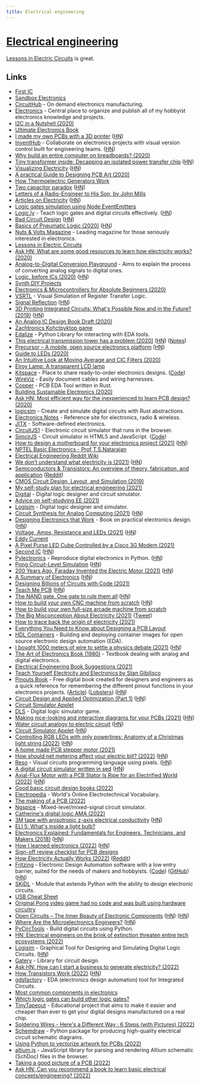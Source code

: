 ```yaml
---
title: Electrical engineering
---
```


# [Electrical engineering](https://en.wikipedia.org/wiki/Electrical_engineering)

[Lessons in Electric Circuits](https://www.allaboutcircuits.com/textbook/) is great.

## Links

- [First IC](http://sam.zeloof.xyz/first-ic/)
- [Sandbox Electronics](https://sandboxelectronics.com/)
- [CircuitHub](https://circuithub.com/) - On demand electronics manufacturing.
- [Electronics](https://github.com/pepaslabs/Electronics) - Central place to organize and publish all of my hobbyist electronics knowledge and projects.
- [I2C in a Nutshell (2020)](https://interrupt.memfault.com/blog/i2c-in-a-nutshell)
- [Ultimate Electronics Book](https://ultimateelectronicsbook.com/)
- [I made my own PCBs with a 3D printer](https://www.stavros.io/posts/make-pcbs-at-home/) ([HN](https://news.ycombinator.com/item?id=22327467))
- [InventHub](https://inventhub.io/) - Collaborate on electronics projects with visual version control built for engineering teams. ([HN](https://news.ycombinator.com/item?id=26507436))
- [Why build an entire computer on breadboards? (2020)](https://www.youtube.com/watch?v=fCbAafKLqC8)
- [Tiny transformer inside: Decapping an isolated power transfer chip](http://www.righto.com/2020/05/tiny-transformer-inside-decapping.html) ([HN](https://news.ycombinator.com/item?id=23129089))
- [Visualizing Electricity](https://demystifyingscience.com/blog/how-to-visualize-electricity) ([HN](https://news.ycombinator.com/item?id=23144308))
- [A practical Guide to Designing PCB Art (2020)](https://blog.wokwi.com/a-practical-guide-to-designing-pcb-art/)
- [How Thermoelectric Generators Work](https://thermoelectricsolutions.com/how-thermoelectric-generators-work/)
- [Two capacitor paradox](https://en.wikipedia.org/wiki/Two_capacitor_paradox) ([HN](https://news.ycombinator.com/item?id=23301402))
- [Letters of a Radio-Engineer to His Son, by John Mills](https://www.gutenberg.org/files/30688/30688-h/30688-h.htm)
- [Articles on Electricity](http://amasci.com/ele-edu.html) ([HN](https://news.ycombinator.com/item?id=23442181))
- [Logic gates simulation using Node EventEmitters](https://github.com/ahuth/emitter-gates)
- [Logic.ly](https://logic.ly/demo) - Teach logic gates and digital circuits effectively. ([HN](https://news.ycombinator.com/item?id=23463779))
- [Bad Circuit Design](http://cmosedu.com/cmos1/bad_design/bad_design.htm) ([HN](https://news.ycombinator.com/item?id=23476475))
- [Basics of Pneumatic Logic (2020)](https://www.hydraulicspneumatics.com/technologies/pneumatic-valves/article/21122363/basics-of-pneumatic-logic) ([HN](https://news.ycombinator.com/item?id=23534422))
- [Nuts & Volts Magazine](https://www.nutsvolts.com/) - Leading magazine for those seriously interested in electronics.
- [Lessons in Electric Circuits](https://www.allaboutcircuits.com/textbook/)
- [Ask HN: What are some good resources to learn how electricity works? (2020)](https://news.ycombinator.com/item?id=23562181)
- [Analog-to-Digital Conversion Playground](https://github.com/kronawetter/analog-to-digital-conversion) - Aims to explain the process of converting analog signals to digital ones.
- [Logic, before ICs (2020)](https://northcoastsynthesis.com/news/logic-before-ics/) ([HN](https://news.ycombinator.com/item?id=23591521))
- [Synth DIY Projects](https://northcoastsynthesis.com/synth-diy-projects/)
- [Electronics & Microcontrollers for Absolute Beginners (2020)](https://hackaday.io/page/7185-electronics-microcontrollers-for-absolute-beginners-part-1)
- [VSRTL](https://github.com/mortbopet/VSRTL) - Visual Simulation of Register Transfer Logic.
- [Signal Reflection](https://www.solipsys.co.uk/new/SignalReflection.html?th08hn) ([HN](https://news.ycombinator.com/item?id=24093132))
- [3D Printing Integrated Circuits: What's Possible Now and in the Future? (2019)](https://www.nano-di.com/blog/2019-3d-printing-integrated-circuits-whats-possible-now-and-in-the-future) ([HN](https://news.ycombinator.com/item?id=24119102))
- [An Analog IC Design Book Draft (2020)](https://hackaday.com/2020/08/31/an-analog-ic-design-book-draft/)
- [Zachtronics Kohctpyktop game](http://www.zachtronics.com/kohctpyktop-engineer-of-the-people/)
- [Edalize](https://github.com/olofk/edalize) - Python Library for interacting with EDA tools.
- [This electrical transmission tower has a problem (2020)](https://twitter.com/tubetimeus/status/1306359385656946688) ([HN](https://news.ycombinator.com/item?id=24499924)) ([Notes](https://twitter.com/MarcJBrooker/status/1306594464337551360))
- [Precursor – A mobile, open source electronics platform](https://www.bunniestudios.com/blog/?p=5921) ([HN](https://news.ycombinator.com/item?id=24527846))
- [Guide to LEDs (2020)](https://www.youtube.com/watch?v=Y06VHj1GvLI)
- [An Intuitive Look at Moving Average and CIC Filters (2020)](https://tomverbeure.github.io/2020/09/30/Moving-Average-and-CIC-Filters.html)
- [Elroy Lamp: A transparent LCD lamp](https://www.kylescholz.com/wp/the-elroy-lamp/)
- [Kitspace](https://kitspace.org/) - Place to share ready-to-order electronics designs. ([Code](https://github.com/kitspace/kitspace))
- [WireViz](https://github.com/formatc1702/WireViz) - Easily document cables and wiring harnesses.
- [Copper](https://github.com/Yatekii/copper) - PCB EDA Tool written in Rust.
- [Building Sustainable Electronics (2020)](https://gopher.mills.io/republic.circumlunar.space/0/~xkp/phlog/2020-11-08-building-sustainable-electronics.txt)
- [Ask HN: Most efficient way for the inexperienced to learn PCB design? (2020)](https://news.ycombinator.com/item?id=25164660)
- [logicsim](https://github.com/raycar5/logicsim) - Create and simulate digital circuits with Rust abstractions.
- [Electronics Notes](https://www.electronics-notes.com/) - Reference site for electronics, radio & wireless.
- [JITX](https://www.jitx.com/) - Software-defined electronics.
- [CircuitJS1](https://github.com/sharpie7/circuitjs1) - Electronic circuit simulator that runs in the browser.
- [SimcirJS](https://kazuhikoarase.github.io/simcirjs/) - Circuit simulator in HTML5 and JavaScript. ([Code](https://github.com/kazuhikoarase/simcirjs))
- [How to design a motherboard for your electronics project (2021)](https://www.staycaffeinated.com/2021/02/21/how-to-design-a-motherboard-for-your-project-part-1) ([HN](https://news.ycombinator.com/item?id=26215270))
- [NPTEL Basic Electronics - Prof T.S.Natarajan](https://www.youtube.com/playlist?list=PL6A5175DB9EF79D22)
- [Electrical Engineering Reddit Wiki](https://www.reddit.com/r/ElectricalEngineering/wiki/index)
- [We don’t understand what electricity is (2021)](https://www.ribbonfarm.com/2021/02/25/heres-why-we-dont-understand-what-electricity-is/) ([HN](https://news.ycombinator.com/item?id=26270920))
- [Semiconductors & Transistors: An overview of theory, fabrication, and application](https://drive.google.com/file/d/1vWgzfLNq1F40R1bw7vu_MBaA0dddK1yh/view) ([Reddit](https://www.reddit.com/r/ECE/comments/lwbpjd/here_is_a_free_resource_i_wrote_for_undergrads/))
- [CMOS Circuit Design, Layout, and Simulation (2019)](http://cmosedu.com/cmos1/book.htm)
- [My self-study plan for electrical engineering (2021)](https://i-kh.net/2021/03/20/electrical-engineering-study-plan/)
- [Digital](https://github.com/hneemann/Digital) - Digital logic designer and circuit simulator.
- [Advice on self-studying EE (2021)](https://www.reddit.com/r/ElectricalEngineering/comments/n1rxsh/advice_on_selfstudying_ee/)
- [Logisim](https://github.com/reds-heig/logisim-evolution) - Digital logic designer and simulator.
- [Circuit Synthesis for Analog Computing (2021)](https://blog.sigplan.org/2021/05/18/circuit-synthesis-for-analog-computing/) ([HN](https://news.ycombinator.com/item?id=27194378))
- [Designing Electronics that Work](http://designingelectronics.com/) - Book on practical electronics design. ([HN](https://news.ycombinator.com/item?id=27439266))
- [Voltage, Amps, Resistance and LEDs (2021)](https://blog.demofox.org/2021/06/15/voltage-amps-resistance-and-leds-ohms-law/) ([HN](https://news.ycombinator.com/item?id=27525615))
- [Eddy Current](https://en.wikipedia.org/wiki/Eddy_current)
- [A Pixel Purse LED Cube Controlled by a Cisco 3G Modem (2021)](https://tomverbeure.github.io/2021/05/16/Pixel-Purse-LED-Cube.html)
- [Second IC](http://sam.zeloof.xyz/second-ic/) ([HN](https://news.ycombinator.com/item?id=28176255))
- [Pylectronics](https://github.com/fgarci03/pylectronics) - Reproduce digital electronics in Python. ([HN](https://news.ycombinator.com/item?id=28352358))
- [Pong Circuit-Level Simulation](https://www.falstad.com/pong/vonly.html) ([HN](https://news.ycombinator.com/item?id=28388983))
- [200 Years Ago, Faraday Invented the Electric Motor (2021)](https://spectrum.ieee.org/200-years-ago-faraday-invented-the-electric-motor) ([HN](https://news.ycombinator.com/item?id=28420468))
- [A Summary of Electronics](https://electroagenda.com/en/a-summary-of-electronics/) ([HN](https://news.ycombinator.com/item?id=28478641))
- [Designing Billions of Circuits with Code (2021)](https://www.youtube.com/watch?v=ihz2WY-E2C8)
- [Teach Me PCB](https://teachmepcb.com/) ([HN](https://news.ycombinator.com/item?id=28742902))
- [The NAND gate. One gate to rule them all](https://sebastiancarlos.medium.com/the-nand-gate-one-gate-to-rule-them-all-ee1a5dbc83dd) ([HN](https://news.ycombinator.com/item?id=28756727))
- [How to build your own CNC machine from scratch](https://github.com/maxvfischer/DIY-CNC-machine) ([HN](https://news.ycombinator.com/item?id=29096954))
- [How to build your own full-size arcade machine from scratch](https://github.com/maxvfischer/DIY-arcade)
- [The Big Misconception About Electricity (2021)](https://www.youtube.com/watch?v=bHIhgxav9LY) ([Tweet](https://twitter.com/BartoszMilewski/status/1461845001407660035))
- [How to trace back the origin of electricity (2021)](https://api.electricitymap.org/blog/flow-tracing/)
- [Everything You Need to Know about Designing a PCB Layout](https://www.ourpcb.com/pcb-layout-the-ultimate-guide-best-for-beginners.html)
- [HDL Containers](https://github.com/hdl/containers) - Building and deploying container images for open source electronic design automation (EDA).
- [I bought 1000 meters of wire to settle a physics debate (2021)](https://www.youtube.com/watch?v=2Vrhk5OjBP8) ([HN](https://news.ycombinator.com/item?id=29598860))
- [The Art of Electronics Book (1980)](https://artofelectronics.net/) - Textbook dealing with analog and digital electronics.
- [Electrical Engineering Book Suggestions (2021)](https://www.reddit.com/r/ElectricalEngineering/comments/rknz49/looking_for_some_advice_book_suggestions/)
- [Teach Yourself Electricity and Electronics by Stan Gibilisco](https://www.goodreads.com/book/show/687620.Teach_Yourself_Electricity_and_Electronics)
- [Pinouts Book](https://pinouts.org/) - Free digital book created for designers and engineers as a quick reference for remembering the different pinout functions in your electronics projects. ([Article](https://n-o-d-e.net/pinouts.html)) ([Lobsters](https://lobste.rs/s/db5t25/pinouts_book)) ([HN](https://news.ycombinator.com/item?id=29681373))
- [Circuit Design and Applied Optimization (Part 1)](https://stefanabikaram.com/writing/circuit-design-and-applied-optimization/) ([HN](https://news.ycombinator.com/item?id=29750076))
- [Circuit Simulator Applet](https://www.falstad.com/circuit/)
- [DLS](https://makingartstudios.itch.io/dls) - Digital logic simulator game.
- [Making nice-looking and interactive diagrams for your PCBs (2021)](https://blog.honzamrazek.cz/2021/06/making-nice-looking-and-interactive-diagrams-for-your-pcbs/) ([HN](https://news.ycombinator.com/item?id=29871371))
- [Water circuit analogy to electric circuit](http://hyperphysics.phy-astr.gsu.edu/hbase/electric/watcir.html) ([HN](https://news.ycombinator.com/item?id=30059578))
- [Circuit Simulator Applet](https://falstad.com/circuit/) ([HN](https://news.ycombinator.com/item?id=30062433))
- [Controlling RGB LEDs with only powerlines: Anatomy of a Christmas light string (2022)](https://cpldcpu.wordpress.com/2022/01/23/controlling-rgb-leds-with-only-the-powerlines-anatomy-of-a-christmas-light-string/) ([HN](https://news.ycombinator.com/item?id=30128379))
- [A home made PCB stepper motor (2021)](https://kevinlynagh.com/pcb-stepper/)
- [How should net metering affect your electric bill? (2022)](https://climateer.substack.com/p/price-lies) ([HN](https://news.ycombinator.com/item?id=30193521))
- [Reso](https://github.com/lynnpepin/reso) - Visual circuits programming language using pixels. ([HN](https://news.ycombinator.com/item?id=30193997))
- [A digital circuit simulator written in sed](https://fideo.info/wiki.lua/blog/sed-circuit-simulator) ([HN](https://news.ycombinator.com/item?id=30660203))
- [Axial-Flux Motor with a PCB Stator Is Ripe for an Electrified World (2022)](https://spectrum.ieee.org/axial-flux) ([HN](https://news.ycombinator.com/item?id=30816149))
- [Good basic circuit design books (2022)](https://news.ycombinator.com/item?id=30838203)
- [Electropedia](https://www.electropedia.org/) - World's Online Electrotechnical Vocabulary.
- [The making of a PCB (2022)](https://blog.drogue.io/pcb-part-1/)
- [Ngspice](https://github.com/ngspice/ngspice) - Mixed-level/mixed-signal circuit simulator.
- [Catherine's digital logic AMA (2022)](https://twitter.com/whitequark/status/1510525555191558150)
- [3M tape with anisotropic z-axis electrical conductivity](https://www.3m.com/3M/en_US/p/d/b10167835/) ([HN](https://news.ycombinator.com/item?id=31060526))
- [ELI 5: What's inside a light bulb?](https://www.reddit.com/r/explainlikeimfive/comments/u8ee7e/eli5_please_my_actual_5_year_old_asked_whats/)
- [Electronics Explained: Fundamentals for Engineers, Technicians, and Makers (2018)](https://www.sciencedirect.com/book/9780128116418/electronics-explained) ([HN](https://news.ycombinator.com/item?id=31163871))
- [How I learned electronics (2022)](https://www.youtube.com/watch?v=Bgrubw6B_us) ([HN](https://news.ycombinator.com/item?id=31167652))
- [Sign-off review checklist for PCB designs](https://github.com/azonenberg/pcb-checklist)
- [How Electricity Actually Works (2022)](https://www.youtube.com/watch?v=oI_X2cMHNe0) ([Reddit](https://www.reddit.com/r/videos/comments/uensdo/how_electricity_actually_works_veritasium/))
- [Fritzing](https://fritzing.org/) - Electronic Design Automation software with a low entry barrier, suited for the needs of makers and hobbyists. ([Code](https://github.com/fritzing/fritzing-app)) ([GitHub](https://github.com/fritzing)) ([HN](https://news.ycombinator.com/item?id=31235109))
- [SKiDL](https://github.com/devbisme/skidl) - Module that extends Python with the ability to design electronic circuits.
- [USB Cheat Sheet](https://fabiensanglard.net/usbcheat/index.html)
- [Original Pong video game had no code and was built using hardware circuitry](https://www.reddit.com/r/EngineeringPorn/comments/ul49zt/the_original_pong_video_game_had_no_code_and_was/)
- [Open Circuits – The Inner Beauty of Electronic Components](https://nostarch.com/open-circuits) ([HN](https://news.ycombinator.com/item?id=31942329)) ([HN](https://news.ycombinator.com/item?id=32630740))
- [Where Are the Microelectronics Engineers?](https://semiwiki.com/events/314964-a-crisis-in-engineering-education-where-are-the-microelectronics-engineers/) ([HN](https://news.ycombinator.com/item?id=32012660))
- [PyCircTools](https://github.com/LovetheFrogs/PyCircTools) - Build digital circuits using Python.
- [HN: Electrical engineers on the brink of extinction threaten entire tech ecosystems (2022)](https://news.ycombinator.com/item?id=32142711)
- [Logisim](http://www.cburch.com/logisim/) - Graphical Tool for Designing and Simulating Digital Logic Circuits. ([HN](https://news.ycombinator.com/item?id=32270149))
- [Gatery](https://github.com/synogate/gatery) - Library for circuit design.
- [Ask HN: How can I start a business to generate electricity? (2022)](https://news.ycombinator.com/item?id=32622949)
- [How Transistors Work (2022)](https://www.youtube.com/watch?v=CQtSS6g00h0) ([HN](https://news.ycombinator.com/item?id=32781948))
- [gdsfactory](https://github.com/gdsfactory/gdsfactory) - EDA (electronics design automation) tool for Integrated Circuits.
- [Most common components in electronics](https://github.com/joaocarvalhoopen/Most_common_components_in_electronics)
- [Which logic gates can build other logic gates?](https://www.quora.com/Which-logic-gates-can-build-other-logic-gates)
- [TinyTapeout](https://mailchi.mp/574276e3c9d7/tinytapeout) - Educational project that aims to make it easier and cheaper than ever to get your digital designs manufactured on a real chip.
- [Soldering Wires - Here's a Different Way : 6 Steps (with Pictures) (2022)](https://www.instructables.com/Soldering-Wires-Heres-a-Better-Way/)
- [Schemdraw](https://github.com/RonSheely/schemdraw) - Python package for producing high-quality electrical circuit schematic diagrams.
- [Using Python to vectorize artwork for PCBs (2022)](https://blog.thea.codes/raster-vectorization-with-python/)
- [altium.js](https://github.com/gsuberland/altium_js) - JavaScript library for parsing and rendering Altium schematic (SchDoc) files in the browser.
- [Taking a good picture of a PCB (2022)](https://blog.brixit.nl/taking-a-good-picture-from-a-pcb/)
- [Ask HN: Can you recommend a book to learn basic electrical concepts/engineering? (2022)](https://news.ycombinator.com/item?id=33869277)

